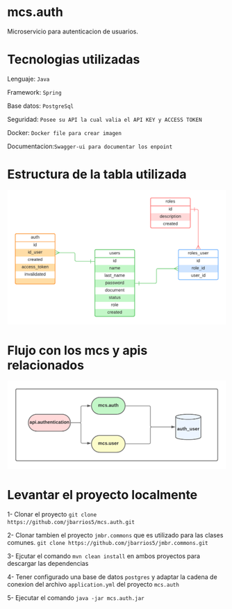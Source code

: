 # mcs.auth
Microservicio para autenticacion de usuarios.

# Tecnologias utilizadas
Lenguaje: ```Java```

Framework: ```Spring```

Base datos: ```PostgreSql```

Seguridad:  ```Posee su API la cual valia el API KEY y ACCESS TOKEN```

Docker: ```Docker file para crear imagen ```

Documentacion:```Swagger-ui para documentar los enpoint ```

# Estructura de la tabla utilizada

![tabla mcs ](docs/auth-user-diagram.png)


# Flujo con los mcs y apis relacionados
![Flujo mcs relacionados](docs/diagrama-autenticacion.png)

# Levantar el proyecto localmente
1- Clonar el proyecto
```git clone https://github.com/jbarrios5/mcs.auth.git```

2- Clonar tambien el proyecto ```jmbr.commons``` que es utilizado para las clases comunes.
```git clone https://github.com/jbarrios5/jmbr.commons.git```

3- Ejcutar el comando ```mvn clean install``` en ambos proyectos para descargar las dependencias

4- Tener configurado una base de datos ```postgres``` y adaptar la cadena de conexion del archivo ```application.yml``` del proyecto ```mcs.auth```


5- Ejecutar el comando ```java -jar mcs.auth.jar```

